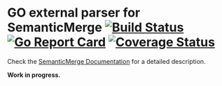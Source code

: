# GO external parser for SemanticMerge [![Build Status](https://travis-ci.org/jriquelme/SemanticMergeGO.svg?branch=master)](https://travis-ci.org/jriquelme/SemanticMergeGO) [![Go Report Card](https://goreportcard.com/badge/github.com/jriquelme/SemanticMergeGO)](https://goreportcard.com/report/github.com/jriquelme/SemanticMergeGO) [![Coverage Status](https://coveralls.io/repos/github/jriquelme/SemanticMergeGO/badge.svg?branch=master)](https://coveralls.io/github/jriquelme/SemanticMergeGO?branch=master)

Check the [SemanticMerge Documentation](https://users.semanticmerge.com/documentation/external-parsers/external-parsers-guide.shtml)
for a detailed description.

**Work in progress.**